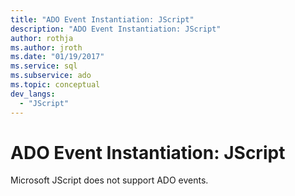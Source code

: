 ```yaml
---
title: "ADO Event Instantiation: JScript"
description: "ADO Event Instantiation: JScript"
author: rothja
ms.author: jroth
ms.date: "01/19/2017"
ms.service: sql
ms.subservice: ado
ms.topic: conceptual
dev_langs:
  - "JScript"
---
```

# ADO Event Instantiation: JScript
Microsoft JScript does not support ADO events.
